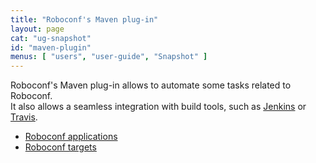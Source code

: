 ```yaml
---
title: "Roboconf's Maven plug-in"
layout: page
cat: "ug-snapshot"
id: "maven-plugin"
menus: [ "users", "user-guide", "Snapshot" ]
---
```


Roboconf's Maven plug-in allows to automate some tasks related to Roboconf.  
It also allows a seamless integration with build tools, such as [Jenkins](http://jenkins-ci.org) or [Travis](http://travis-ci.org).

* [Roboconf applications](maven-plugin-for-applications.html)
* [Roboconf targets](maven-plugin-for-targets.html)
